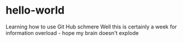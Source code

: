 # hello-world
Learning how to use Git Hub schmere
Well this is certainly a week for information overload - hope my brain doesn't explode
